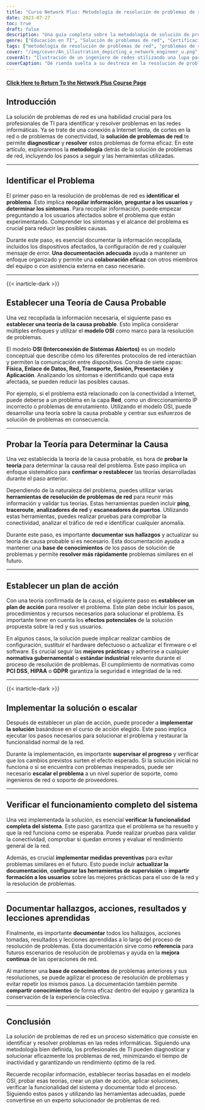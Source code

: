 ```yaml
---
title: "Curso Network Plus: Metodología de resolución de problemas de red"
date: 2023-07-27
toc: true
draft: false
description: "Una guía completa sobre la metodología de solución de problemas de red, que incluye pasos, herramientas y mejores prácticas para resolver problemas de red de forma eficiente y eficaz."
genre: ["Educación en TI", "Solución de problemas de red", "Certificación de redes", "Formación en TI", "Redes informáticas", "Competencias informáticas", "Conocimientos técnicos", "Profesionales de TI", "Conceptos de red", "Soporte de red"]
tags: ["metodología de resolución de problemas de red", "problemas de red", "Profesionales informáticos", "Modelo OSI", "herramientas de red", "pasos para solucionar problemas", "rendimiento de la red", "Conocimientos informáticos", "resolución de problemas", "diagnóstico de redes", "documentar la resolución de problemas", "configuración de red", "colaboración entre usuarios", "normativa gubernamental", "normas del sector", "PCI DSS", "HIPAA", "GDPR", "documentación de la red", "mejora continua", "base de conocimientos de la red", "funcionalidad del sistema", "medidas preventivas", "optimización del rendimiento de la red", "herramientas de solución de problemas de red", "conectividad de red", "Curso de formación en TI", "proceso de solución de problemas de red", "técnicas de solución de problemas de red", "mejores prácticas de soporte de red", "guía de solución de problemas de red"]
cover: "/img/cover/An_illustration_depicting_a_network_engineer_u.png"
coverAlt: "Ilustración de un ingeniero de redes utilizando una lupa para analizar las conexiones de red y solucionar problemas."
coverCaption: "Dé rienda suelta a su destreza en la resolución de problemas de red"
---
```


#### [Click Here to Return To the Network Plus Course Page](/network-plus-start)

## Introducción

La solución de problemas de red es una habilidad crucial para los profesionales de TI para identificar y resolver problemas en las redes informáticas. Ya se trate de una conexión a Internet lenta, de cortes en la red o de problemas de conectividad, la **solución de problemas de red** te permite **diagnosticar** y **resolver** estos problemas de forma eficaz. En este artículo, exploraremos la **metodología** detrás de la solución de problemas de red, incluyendo los pasos a seguir y las herramientas utilizadas.

______

## Identificar el Problema

El primer paso en la resolución de problemas de red es **identificar el problema**. Esto implica **recopilar información**, **preguntar a los usuarios** y **determinar los síntomas**. Para recopilar información, puede empezar preguntando a los usuarios afectados sobre el problema que están experimentando. Comprender los síntomas y el alcance del problema es crucial para reducir las posibles causas.

Durante este paso, es esencial documentar la información recopilada, incluidos los dispositivos afectados, la configuración de red y cualquier mensaje de error. **Una documentación adecuada** ayuda a mantener un enfoque organizado y permite una **colaboración eficaz** con otros miembros del equipo o con asistencia externa en caso necesario.

______

{{< inarticle-dark >}}

## Establecer una Teoría de Causa Probable

Una vez recopilada la información necesaria, el siguiente paso es **establecer una teoría de la causa probable**. Esto implica considerar múltiples enfoques y utilizar el **modelo OSI** como marco para la resolución de problemas.

El modelo **OSI (Interconexión de Sistemas Abiertos)** es un modelo conceptual que describe cómo los diferentes protocolos de red interactúan y permiten la comunicación entre dispositivos. Consta de siete capas: **Física, Enlace de Datos, Red, Transporte, Sesión, Presentación y Aplicación**. Analizando los síntomas e identificando qué capa está afectada, se pueden reducir las posibles causas.

Por ejemplo, si el problema está relacionado con la conectividad a Internet, puede deberse a un problema en la capa **Red**, como un direccionamiento IP incorrecto o problemas de enrutamiento. Utilizando el modelo OSI, puede desarrollar una teoría sobre la causa probable y centrar sus esfuerzos de solución de problemas en consecuencia.

______

## Probar la Teoría para Determinar la Causa

Una vez establecida la teoría de la causa probable, es hora de **probar la teoría** para determinar la causa real del problema. Este paso implica un enfoque sistemático para **confirmar o restablecer** las teorías desarrolladas durante el paso anterior.

Dependiendo de la naturaleza del problema, puedes utilizar varias **herramientas de resolución de problemas de red** para reunir más información y validar tus teorías. Estas herramientas pueden incluir **ping**, **traceroute**, **analizadores de red** y **escaneadores de puertos**. Utilizando estas herramientas, puedes realizar pruebas para comprobar la conectividad, analizar el tráfico de red e identificar cualquier anomalía.

Durante este paso, es importante **documentar sus hallazgos** y actualizar su teoría de causa probable si es necesario. Esta documentación ayuda a mantener una **base de conocimientos** de los pasos de solución de problemas y permite **resolver más rápidamente** problemas similares en el futuro.

______

## Establecer un plan de acción

Con una teoría confirmada de la causa, el siguiente paso es **establecer un plan de acción** para resolver el problema. Este plan debe incluir los pasos, procedimientos y recursos necesarios para solucionar el problema. Es importante tener en cuenta los **efectos potenciales** de la solución propuesta sobre la red y sus usuarios.

En algunos casos, la solución puede implicar realizar cambios de configuración, sustituir el hardware defectuoso o actualizar el firmware o el software. Es crucial seguir las **mejores prácticas** y adherirse a cualquier **normativa gubernamental** o **estándar industrial** relevante durante el proceso de resolución de problemas. El cumplimiento de normativas como **PCI DSS**, **HIPAA** o **GDPR** garantiza la seguridad e integridad de la red.

______

{{< inarticle-dark >}}

## Implementar la solución o escalar

Después de establecer un plan de acción, puede proceder a **implementar la solución** basándose en el curso de acción elegido. Este paso implica ejecutar los pasos necesarios para solucionar el problema y restaurar la funcionalidad normal de la red.

Durante la implementación, es importante **supervisar el progreso** y verificar que los cambios previstos surten el efecto esperado. Si la solución inicial no funciona o si se encuentra con problemas inesperados, puede ser necesario **escalar el problema** a un nivel superior de soporte, como ingenieros de red o soporte de proveedores.

______

## Verificar el funcionamiento completo del sistema

Una vez implementada la solución, es esencial **verificar la funcionalidad completa del sistema**. Este paso garantiza que el problema se ha resuelto y que la red funciona como se esperaba. Puede realizar pruebas para validar la conectividad, comprobar si quedan errores y evaluar el rendimiento general de la red.

Además, es crucial **implementar medidas preventivas** para evitar problemas similares en el futuro. Esto puede incluir **actualizar la documentación**, **configurar las herramientas de supervisión** o **impartir formación a los usuarios** sobre las mejores prácticas para el uso de la red y la resolución de problemas.

______

## Documentar hallazgos, acciones, resultados y lecciones aprendidas

Finalmente, es importante **documentar** todos los hallazgos, acciones tomadas, resultados y lecciones aprendidas a lo largo del proceso de resolución de problemas. Esta documentación sirve como **referencia** para futuros escenarios de resolución de problemas y ayuda en la **mejora continua** de las operaciones de red.

Al mantener una **base de conocimientos** de problemas anteriores y sus resoluciones, se puede agilizar el proceso de resolución de problemas y evitar repetir los mismos pasos. La documentación también permite **compartir conocimientos** de forma eficaz dentro del equipo y garantiza la conservación de la experiencia colectiva.

______

## Conclusión

La solución de problemas de red es un proceso sistemático que consiste en identificar y resolver problemas en las redes informáticas. Siguiendo una metodología bien definida, los profesionales de TI pueden diagnosticar y solucionar eficazmente los problemas de red, minimizando el tiempo de inactividad y garantizando un rendimiento óptimo de la red.

Recuerde recopilar información, establecer teorías basadas en el modelo OSI, probar esas teorías, crear un plan de acción, aplicar soluciones, verificar la funcionalidad del sistema y documentar todo el proceso. Siguiendo estos pasos y utilizando las herramientas adecuadas, puede convertirse en un experto solucionador de problemas de red.
